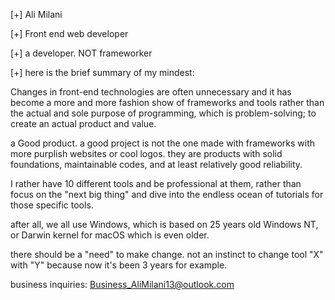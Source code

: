 [+] Ali Milani

[+] Front end web developer

[+] a developer. NOT frameworker

[+] here is the brief summary of my mindest: 

Changes in front-end technologies are often unnecessary and it has become a more and more fashion show of frameworks and tools rather than the actual and sole purpose of programming, which is problem-solving; to create an actual product and value.

a Good product. a good project is not the one made with frameworks with more purplish websites or cool logos. they are products with solid foundations, maintainable codes, and at least relatively good reliability. 

I rather have 10 different tools and be professional at them, rather than focus on the "next big thing" and dive into the endless ocean of tutorials for those specific tools. 

after all, we all use Windows, which is based on 25 years old Windows NT, or Darwin kernel for macOS which is even older. 

there should be a "need" to make change. not an instinct to change tool "X" with "Y" because now it's been 3 years for example. 

business inquiries: Business_AliMilani13@outlook.com

